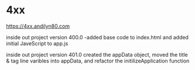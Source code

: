 # 4xx

https://4xx.andilyn80.com

inside out project version 400.0
-added base code to index.html and added initial JaveScript to app.js 


inside out project version 401.0
created the appData object, moved the title & tag line varibles into appData, and refactor the initilizeApplication function
